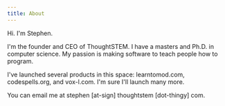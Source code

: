 ```yaml
---
title: About
---
```


Hi.  I'm Stephen.

I'm the founder and CEO of ThoughtSTEM.  I have a masters and Ph.D. in computer science.  My passion is making software to teach people how to program.

I've launched several products in this space: learntomod.com, codespells.org, and vox-l.com.   I'm sure I'll launch many more.

You can email me at stephen [at-sign] thoughtstem [dot-thingy] com.
